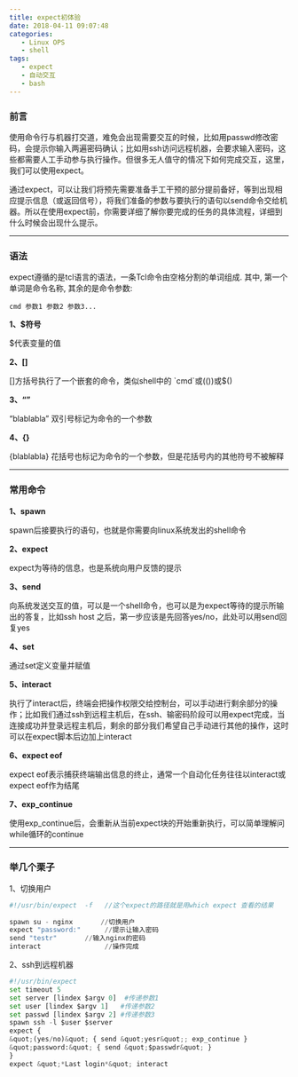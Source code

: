```yaml
---
title: expect初体验
date: 2018-04-11 09:07:48
categories: 
   - Linux OPS
   - shell
tags:
   - expect
   - 自动交互
   - bash
---
```


### 前言 ###
使用命令行与机器打交道，难免会出现需要交互的时候，比如用passwd修改密码，会提示你输入两遍密码确认；比如用ssh访问远程机器，会要求输入密码，这些都需要人工手动参与执行操作。但很多无人值守的情况下如何完成交互，这里，我们可以使用expect。

通过expect，可以让我们将预先需要准备手工干预的部分提前备好，等到出现相应提示信息（或返回信号），将我们准备的参数与要执行的语句以send命令交给机器。所以在使用expect前，你需要详细了解你要完成的任务的具体流程，详细到什么时候会出现什么提示。

---

### 语法 ###

expect遵循的是tcl语言的语法，一条Tcl命令由空格分割的单词组成. 其中, 第一个单词是命令名称, 其余的是命令参数:

    cmd 参数1 参数2 参数3...

**1、$符号**

$代表变量的值

**2、[]**

[]方括号执行了一个嵌套的命令，类似shell中的 \`cmd\`或(())或$()

**3、“”**

“blablabla” 双引号标记为命令的一个参数

**4、{}**

{blablabla} 花括号也标记为命令的一个参数，但是花括号内的其他符号不被解释

---

### 常用命令 ###

**1、spawn** 

spawn后接要执行的语句，也就是你需要向linux系统发出的shell命令

**2、expect**

expect为等待的信息，也是系统向用户反馈的提示

**3、send**

向系统发送交互的值，可以是一个shell命令，也可以是为expect等待的提示所输出的答复，比如ssh host 之后，第一步应该是先回答yes/no，此处可以用send回复yes

**4、set**

通过set定义变量并赋值

**5、interact**

执行了interact后，终端会把操作权限交给控制台，可以手动进行剩余部分的操作；比如我们通过ssh到远程主机后，在ssh、输密码阶段可以用expect完成，当连接成功并登录远程主机后，剩余的部分我们希望自己手动进行其他的操作，这时可以在expect脚本后边加上interact

**6、expect eof**

expect eof表示捕获终端输出信息的终止，通常一个自动化任务往往以interact或expect eof作为结尾

**7、exp_continue**

使用exp_continue后，会重新从当前expect块的开始重新执行，可以简单理解问while循环的continue

---

### 举几个栗子 ###


1、切换用户

```python
#!/usr/bin/expect  -f   //这个expect的路径就是用which expect 查看的结果
 
spawn su - nginx       //切换用户
expect "password:"      //提示让输入密码
send "testr"       //输入nginx的密码
interact                //操作完成
```

2、ssh到远程机器

```python
#!/usr/bin/expect  
set timeout 5
set server [lindex $argv 0]  #传递参数1
set user [lindex $argv 1]	#传递参数2
set passwd [lindex $argv 2] #传递参数3
spawn ssh -l $user $server
expect {
&quot;(yes/no)&quot; { send &quot;yesr&quot;; exp_continue }
&quot;password:&quot; { send &quot;$passwdr&quot; }
}
expect &quot;*Last login*&quot; interact
```
